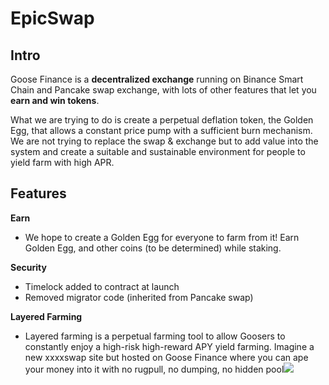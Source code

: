 # EpicSwap

## **Intro** <a id="intro"></a>

Goose Finance is a **decentralized exchange** running on Binance Smart Chain and Pancake swap exchange, with lots of other features that let you **earn and win tokens**.

What we are trying to do is create a perpetual deflation token, the Golden Egg, that allows a constant price pump with a sufficient burn mechanism. We are not trying to replace the swap & exchange but to add value into the system and create a suitable and sustainable environment for people to yield farm with high APR.

##  **Features** <a id="features"></a>

**Earn**

*  We hope to create a Golden Egg for everyone to farm from it! Earn Golden Egg, and other coins \(to be determined\) while staking.

**Security**

* Timelock added to contract at launch
* Removed migrator code \(inherited from Pancake swap\)

**Layered Farming**

* Layered farming is a perpetual farming tool to allow Goosers to constantly enjoy a high-risk high-reward APY yield farming. Imagine a new xxxxswap site but hosted on Goose Finance where you can ape your money into it with no rugpull, no dumping, no hidden pool![ ](https://goosedefi.gitbook.io/goose-finance/roadmap)

